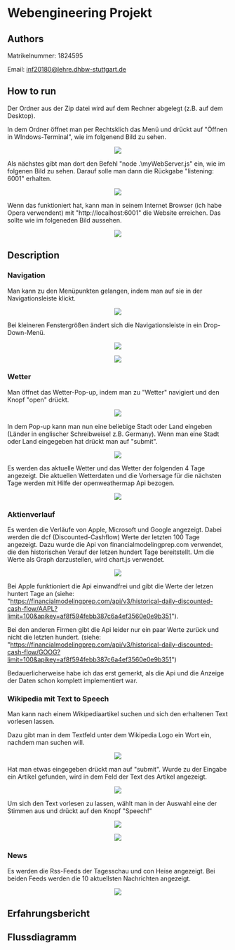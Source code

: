 # Webengineering Projekt


## Authors

Matrikelnummer: 1824595

Email: inf20180@lehre.dhbw-stuttgart.de


## How to run

Der Ordner aus der Zip datei wird auf dem Rechner abgelegt (z.B. auf dem Desktop).

In dem Ordner öffnet man per Rechtsklich das Menü und drückt auf "Öffnen in WIndows-Terminal", wie im folgenend Bild zu sehen.
<p align="center">
  <img src="Bilder Doku/Screenshot 2021-12-12 181247.png">
</p>

Als nächstes gibt man dort den Befehl "node .\myWebServer.js" ein, wie im folgenen Bild zu sehen. Darauf solle man dann die Rückgabe "listening: 6001" erhalten.
<p align="center">
  <img src="Bilder Doku/Screenshot 2021-12-12 181413.png">
</p>

Wenn das funktioniert hat, kann man in seinem Internet Browser (ich habe Opera verwendent) mit "http://localhost:6001" die Website erreichen. Das sollte wie im folgeneden Bild aussehen.
<p align="center">
  <img src="Bilder Doku/Screenshot 2021-12-12 181722.png">
</p>


## Description

### Navigation

Man kann zu den Menüpunkten gelangen, indem man auf sie in der Navigationsleiste klickt.
<p align="center">
  <img src="Bilder Doku/Screenshot 2021-12-12 183636.png">
</p>

Bei kleineren Fenstergrößen ändert sich die Navigationsleiste in ein Drop-Down-Menü.
<p align="center">
  <img src="Bilder Doku/Screenshot 2021-12-12 183740.png">
</p>
<p align="center">
  <img src="Bilder Doku/Screenshot 2021-12-12 183758.png">
</p>

### Wetter

Man öffnet das Wetter-Pop-up, indem man zu "Wetter" navigiert und den Knopf "open" drückt.
<p align="center">
  <img src="Bilder Doku/Screenshot 2021-12-12 184441.png">
</p>

In dem Pop-up kann man nun eine beliebige Stadt oder Land eingeben (Länder in englischer Schreibweise! z.B. Germany). Wenn man eine Stadt oder Land eingegeben hat drückt man auf "submit".
<p align="center">
  <img src="Bilder Doku/Screenshot 2021-12-12 184510.png">
</p>

Es werden das aktuelle Wetter und das Wetter der folgenden 4 Tage angezeigt. Die aktuellen Wetterdaten und die Vorhersage für die nächsten Tage werden mit Hilfe der openweathermap Api bezogen.
<p align="center">
  <img src="Bilder Doku/Screenshot 2021-12-12 184539.png">
</p>

### Aktienverlauf

Es werden die Verläufe von Apple, Microsoft und Google angezeigt. Dabei werden die dcf (Discounted-Cashflow) Werte der letzten 100 Tage angezeigt. Dazu wurde die Api von financialmodelingprep.com verwendet, die den historischen Verauf der letzen hundert Tage bereitstellt.
Um die Werte als Graph darzustellen, wird chart.js verwendet.
<p align="center">
  <img src="Bilder Doku/Screenshot 2021-12-12 185559.png">
</p>

Bei Apple funktioniert die Api einwandfrei und gibt die Werte der letzen huntert Tage an (siehe: "https://financialmodelingprep.com/api/v3/historical-daily-discounted-cash-flow/AAPL?limit=100&apikey=af8f594febb387c6a4ef3560e0e9b351").

Bei den anderen Firmen gibt die Api leider nur ein paar Werte zurück und nicht die letzten hundert. (siehe: "https://financialmodelingprep.com/api/v3/historical-daily-discounted-cash-flow/GOOG?limit=100&apikey=af8f594febb387c6a4ef3560e0e9b351")

Bedauerlicherweise habe ich das erst gemerkt, als die Api und die Anzeige der Daten schon komplett implementiert war.

### Wikipedia mit Text to Speech

Man kann nach einem Wikipediaartikel suchen und sich den erhaltenen Text vorlesen lassen.

Dazu gibt man in dem Textfeld unter dem Wikipedia Logo ein Wort ein, nachdem man suchen will.
<p align="center">
  <img src="Bilder Doku/Screenshot 2021-12-12 190755.png">
</p>

Hat man etwas eingegeben drückt man auf "submit". Wurde zu der Eingabe ein Artikel gefunden, wird in dem Feld der Text des Artikel angezeigt.
<p align="center">
  <img src="Bilder Doku/Screenshot 2021-12-12 190817.png">
</p>

Um sich den Text vorlesen zu lassen, wählt man in der Auswahl eine der Stimmen aus und drückt auf den Knopf "Speech!"
<p align="center">
  <img src="Bilder Doku/Screenshot 2021-12-12 190844.png">
</p>
<p align="center">
  <img src="Bilder Doku/Screenshot 2021-12-12 190908.png">
</p>

### News

Es werden die Rss-Feeds der Tagesschau und con Heise angezeigt. Bei beiden Feeds werden die 10 aktuellsten Nachrichten angezeigt.
<p align="center">
  <img src="Bilder Doku/Screenshot 2021-12-12 191801.png">
</p>


## Erfahrungsbericht


## Flussdiagramm
